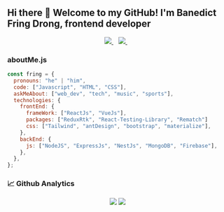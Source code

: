 ## Hi there 👋 Welcome to my GitHub! I'm Banedict Fring Drong, frontend developer

<p align='center'>
  <a href="https://www.linkedin.com/in/banedict-fring-drong-a3a242166/">
    <img src="https://img.shields.io/badge/linkedin-%230077B5.svg?&style=for-the-badge&logo=linkedin&logoColor=white" />
  </a>&nbsp;&nbsp;
  <a href="mailto:banedictfring12@gmail.com">
    <img src="https://img.shields.io/badge/Gmail-D14836?style=for-the-badge&logo=gmail&logoColor=white" />        
  </a>&nbsp;&nbsp;
</p>

### aboutMe.js

```javascript
const fring = {
  pronouns: "he" | "him",
  code: ["Javascript", "HTML", "CSS"],
  askMeAbout: ["web_dev", "tech", "music", "sports"],
  technologies: {
    frontEnd: {
      frameWork: ["ReactJs", "VueJs"],
      packages: ["ReduxRtk", "React-Testing-Library", "Rematch"]
      css: ["Tailwind", "antDesign", "bootstrap", "materialize"],
    },
    backEnd: {
      js: ["NodeJS", "ExpressJs", "NestJs", "MongoDB", "Firebase"],
    },
  },
};
```

### 📈 Github Analytics

<p align="center">
  <img src="https://github-readme-stats.vercel.app/api?username=fring-12&show_icons=true&theme=dracula&line_height=33" />
  <img src="https://github-readme-stats.vercel.app/api/top-langs/?username=fring-12&theme=dracula&line_height=10">
</p>

